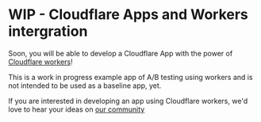 
# WIP - Cloudflare Apps and Workers intergration

Soon, you will be able to develop a Cloudflare App with the power of [Cloudflare workers](https://www.cloudflare.com/products/cloudflare-workers/)! 

This is a work in progress example app of A/B testing using workers and is not intended to be used as a baseline app, yet. 

If you are interested in developing an app using Cloudflare workers, we'd love to hear your ideas on [our community](https://community.cloudflare.com/c/developers/apps)

